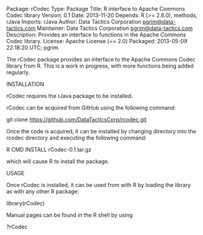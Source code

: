 Package: rCodec
Type: Package
Title: R interface to Apache Commons Codec library
Version: 0.1
Date: 2013-11-20
Depends: R (>= 2.6.0), methods, rJava
Imports: rJava
Author: Data Tactics Corporation <pgrim@data-tactics.com>
Maintainer: Data Tactics Corporation <pgrim@data-tactics.com>
Description: Provides an interface to functions in the Apache Commons Codec library.
License: Apache License (== 2.0)
Packaged: 2013-05-09 22:18:20 UTC; pgrim

The rCodec package provides an interface to the Apache Commons Codec library from
R.  This is a work in progress, with more functions being added regularly.

INSTALLATION

rCodec requires the rJava package to be installed.

rCodec can be acquired from GitHub using the following command:

  git clone https://github.com/DataTacticsCorp/rcodec.git

Once the code is acquired, it can be installed by changing directory into
the rcodec directory and executing the following command:

  R CMD INSTALL rCodec-0.1.tar.gz

which will cause R to install the package.

USAGE

Once rCodec is installed, it can be used from with R by loading the library as with
any other R package:

  library(rCodec)

Manual pages can be found in the R shell by using

  ?rCodec
